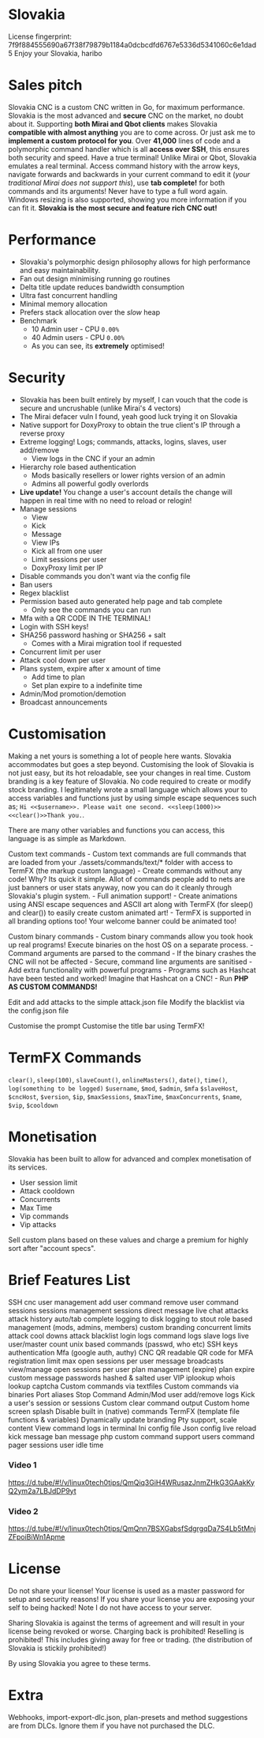 # Slovakia

License fingerprint: 7f9f884555690a67f38f79879b1184a0dcbcdfd6767e5336d5341060c6e1dad5
Enjoy your Slovakia, haribo



# Sales pitch

Slovakia CNC is a custom CNC written in Go, for maximum performance. Slovakia is the most advanced and **secure** CNC on the market, no doubt about it.
Supporting **both Mirai and Qbot clients** makes Slovakia **compatible with almost anything** you are to come across. Or just ask me to **implement a custom protocol for you**.
Over **41,000** lines of code and a polymorphic command handler which is all **access over SSH**, this ensures both security and speed. Have a true terminal! Unlike Mirai or Qbot, Slovakia emulates a real terminal. Access command history with the arrow keys, navigate forwards and backwards in your current command to edit it (_your traditional Mirai does not support this_), use **tab complete!** for both commands and its arguments! Never have to type a full word again. Windows resizing is also supported, showing you more information if you can fit it. **Slovakia is the most secure and feature rich CNC out!**

# Performance

- Slovakia's polymorphic design philosophy allows for high performance and easy maintainability.
- Fan out design minimising running go routines
- Delta title update reduces bandwidth consumption
- Ultra fast concurrent handling
- Minimal memory allocation
- Prefers stack allocation over the _slow_ heap
- Benchmark
  - 10 Admin user - CPU `0.00%`
  - 40 Admin users - CPU `0.00%`
  - As you can see, its **extremely** optimised!

# Security

- Slovakia has been built entirely by myself, I can vouch that the code is secure and uncrushable (unlike Mirai's 4 vectors)
- The Mirai defacer vuln I found, yeah good luck trying it on Slovakia
- Native support for DoxyProxy to obtain the true client's IP through a reverse proxy
- Extreme logging! Logs; commands, attacks, logins, slaves, user add/remove
  - View logs in the CNC if your an admin
- Hierarchy role based authentication
  - Mods basically resellers or lower rights version of an admin
  - Admins all powerful godly overlords
- **Live update!** You change a user's account details the change will happen in real time with no need to reload or relogin!
- Manage sessions
  - View
  - Kick
  - Message
  - View IPs
  - Kick all from one user
  - Limit sessions per user
  - DoxyProxy limit per IP
- Disable commands you don't want via the config file
- Ban users
- Regex blacklist
- Permission based auto generated help page and tab complete
  - Only see the commands you can run
- Mfa with a QR CODE IN THE TERMINAL!
- Login with SSH keys!
- SHA256 password hashing or SHA256 + salt
  - Comes with a Mirai migration tool if requested
- Concurrent limit per user
- Attack cool down per user
- Plans system, expire after x amount of time
  - Add time to plan
  - Set plan expire to a indefinite time
- Admin/Mod promotion/demotion
- Broadcast announcements

# Customisation

Making a net yours is something a lot of people here wants. Slovakia accommodates but goes a step beyond. Customising the look of Slovakia is not just easy, but its hot reloadable, see your changes in real time. Custom branding is a key feature of Slovakia. No code required to create or modify stock branding. I legitimately wrote a small language which allows your to access variables and functions just by using simple escape sequences such as; `Hi <<$username>>. Please wait one second. <<sleep(1000)>> <<clear()>>Thank you.`.

There are many other variables and functions you can access, this language is as simple as Markdown.

Custom text commands - Custom text commands are full commands that are loaded from your ./assets/commands/text/\* folder with access to TermFX (the markup custom language) - Create commands without any code! Why? Its quick it simple. Allot of commands people add to nets are just banners or user stats anyway, now you can do it cleanly through Slovakia's plugin system. - Full animation support! - Create animations using ANSI escape sequences and ASCII art along with TermFX (for sleep() and clear()) to easily create custom animated art! - TermFX is supported in all branding options too! Your welcome banner could be animated too!

Custom binary commands - Custom binary commands allow you took hook up real programs! Execute binaries on the host OS on a separate process. - Command arguments are parsed to the command - If the binary crashes the CNC will not be affected - Secure, command line arguments are sanitised - Add extra functionality with powerful programs - Programs such as Hashcat have been tested and worked! Imagine that Hashcat on a CNC! - Run **PHP AS CUSTOM COMMANDS!**

Edit and add attacks to the simple attack.json file
Modify the blacklist via the config.json file

Customise the prompt
Customise the title bar using TermFX!

# TermFX Commands

`clear()`, `sleep(100)`, `slaveCount()`, `onlineMasters()`, `date()`, `time()`, `log(something to be logged)` `$username`, `$mod`, `$admin`, `$mfa` `$slaveHost`, `$cncHost`, `$version`, `$ip`, `$maxSessions`, `$maxTime`, `$maxConcurrents`, `$name`, `$vip`, `$cooldown`

# Monetisation

Slovakia has been built to allow for advanced and complex monetisation of its services.

- User session limit
- Attack cooldown
- Concurrents
- Max Time
- Vip commands
- Vip attacks

Sell custom plans based on these values and charge a premium for highly sort after "account specs".

# Brief Features List

SSH cnc
user management
add user command
remove user command
sessions
sessions management
sessions direct message
live chat
attacks
attack history
auto/tab complete
logging to disk
logging to stout
role based management (mods, admins, members)
custom branding
concurrent limits
attack cool downs
attack blacklist
login logs
command logs
slave logs
live user/master count
unix based commands (passwd, who etc)
SSH keys authentication
Mfa (google auth, authy)
CNC QR readable QR code for MFA registration
limit max open sessions per user
message broadcasts
view/manage open sessions per user
plan management (expire)
plan expire custom message
passwords hashed & salted
user VIP
iplookup
whois lookup
captcha
Custom commands via textfiles
Custom commands via binaries
Port aliases
Stop Command
Admin/Mod user add/remove logs
Kick a user's session or sessions
Custom clear command output
Custom home screen splash
Disable built in (native) commands
TermFX (template file functions & variables)
Dynamically update branding
Pty support, scale content
View command logs in terminal
Ini config file
Json config
live reload
kick message
ban message
php custom command support
users command pager
sessions user idle time

### Video 1

https://d.tube/#!/v/linux0tech0tips/QmQiq3GiH4WRusazJnmZHkG3GAakKyQ2ym2a7LBJdDP9yt

### Video 2

https://d.tube/#!/v/linux0tech0tips/QmQnn7BSXGabsfSdgrgqDa7S4Lb5tMnjZFpoiBiWn1Apme

# License

Do not share your license! Your license is used as a master password for setup and security reasons!
If you share your license you are exposing your self to being hacked!
Note I do not have access to your server.

Sharing Slovakia is against the terms of agreement and will result in your license being revoked or worse.
Charging back is prohibited!
Reselling is prohibited! This includes giving away for free or trading. (the distribution of Slovakia is stickily prohibited!)

By using Slovakia you agree to these terms.

# Extra

Webhooks, import-export-dlc.json, plan-presets and method suggestions are from DLCs. Ignore them if you have not purchased the DLC.
